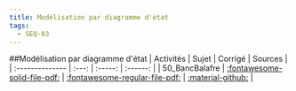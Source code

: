 ```yaml
---
title: Modélisation par diagramme d'état 
tags:
  - SEQ-03
---
```

[comment]: <> (Généré automatiquement par make_all_activites.py, creation_fichiers_activites)

##Modélisation par diagramme d'état 
| Activités | Sujet | Corrigé | Sources  | 
| :-------------- | :---: | :-----: | :------: | 
| 50_BancBalafre | [:fontawesome-solid-file-pdf:](https://xpessoles-cpge.fr/pdf/SEQ-03_50_BancBalafre_Sujet.pdf) | [:fontawesome-regular-file-pdf:](https://xpessoles-cpge.fr/pdf/SEQ-03_50_BancBalafre_Corrige.pdf) | [:material-github:](https://github.com/xpessoles/PSI_ExercicesCompetences/tree/main/e) |  

